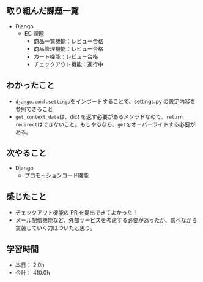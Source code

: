 ## 取り組んだ課題一覧

- Django
  - EC 課題
    - 商品一覧機能：レビュー合格
    - 商品管理機能：レビュー合格
    - カート機能：レビュー合格
    - チェックアウト機能：進行中

## わかったこと

- `django.conf.settings`をインポートすることで、settings.py の設定内容を参照できること
- `get_context_data`は、dict を返す必要があるメソッドなので、`return redirect`はできないこと。もしやるなら、`get`をオーバーライドする必要がある。

## 次やること

- Django
  - プロモーションコード機能

## 感じたこと

- チェックアウト機能の PR を提出できてよかった！
- メール配信機能など、外部サービスを考慮する必要があったが、調べながら実装していく力はついたと思う。

## 学習時間

- 本日： 2.0h
- 合計： 410.0h
